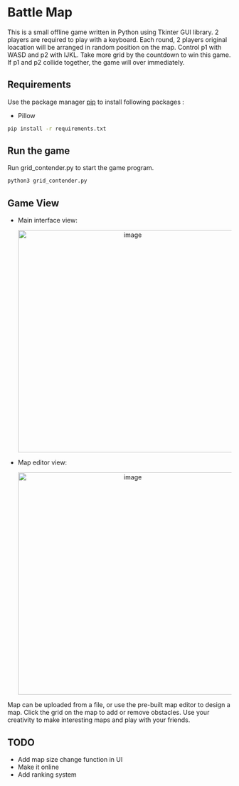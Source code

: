 # Battle Map

This is a small offline game written in Python using Tkinter GUI library. 2 players are required to play with a keyboard. Each round, 2 players original loacation will be arranged in random position on the map. Control p1 with WASD and p2 with IJKL. Take more grid by the countdown to win this game. If p1 and p2 collide together, the game will over immediately.

## Requirements
Use the package manager [pip](https://pip.pypa.io/en/stable/) to install following packages :
* Pillow

```bash
pip install -r requirements.txt
```

## Run the game
Run grid_contender.py to start the game program.

```bash
python3 grid_contender.py
```

## Game View

- Main interface view:

  <p align='center'>
    <img width="500" alt="image" src="https://github.com/user-attachments/assets/dafd40e3-7a39-4843-8916-9fce3e45f3de" />
  </p>
- Map editor view:

  <p align='center'>
    <img width="500" alt="image" src="https://github.com/user-attachments/assets/7afa2851-89c8-4a2c-97ac-8fd955001180" />
  </p>
Map can be uploaded from a file, or use the pre-built map editor to design a map. Click the grid on the map to add or remove obstacles. Use your creativity to make interesting maps and play with your friends.

## TODO
- Add map size change function in UI
- Make it online
- Add ranking system
